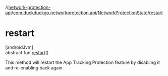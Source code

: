 //[network-protection-api](../../../index.md)/[com.duckduckgo.networkprotection.api](../index.md)/[NetworkProtectionState](index.md)/[restart](restart.md)

# restart

[androidJvm]\
abstract fun [restart](restart.md)()

This method will restart the App Tracking Protection feature by disabling it and re-enabling back again
